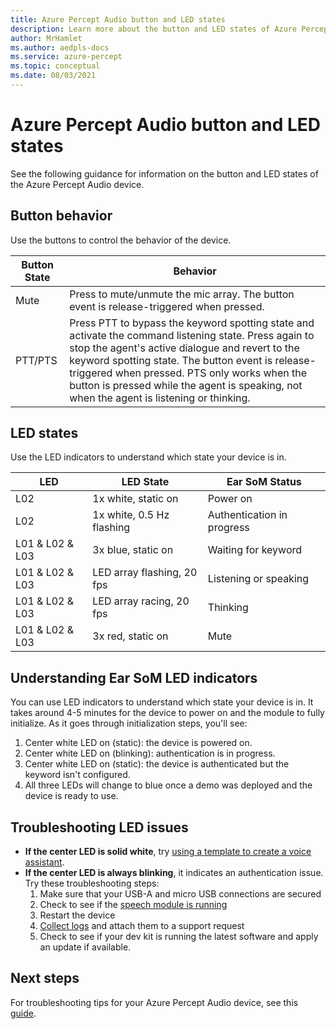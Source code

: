 ```yaml
---
title: Azure Percept Audio button and LED states
description: Learn more about the button and LED states of Azure Percept Audio
author: MrHamlet
ms.author: aedpls-docs
ms.service: azure-percept
ms.topic: conceptual
ms.date: 08/03/2021
---
```


# Azure Percept Audio button and LED states

See the following guidance for information on the button and LED states of the Azure Percept Audio device.

## Button behavior

Use the buttons to control the behavior of the device.

|Button State|Behavior|
|------------|----------|
|Mute|Press to mute/unmute the mic array. The button event is release-triggered when pressed.|
|PTT/PTS|Press PTT to bypass the keyword spotting state and activate the command listening state. Press again to stop the agent's active dialogue and revert to the keyword spotting state. The button event is release-triggered when pressed. PTS only works when the button is pressed while the agent is speaking, not when the agent is listening or thinking.|

## LED states

Use the LED indicators to understand which state your device is in.

|LED|LED State|Ear SoM Status|
|---|------------|----------------|
|L02|1x white, static on|Power on |
|L02|1x white, 0.5 Hz flashing|Authentication in progress |
|L01 & L02 & L03|3x blue, static on|Waiting for keyword|
|L01 & L02 & L03|LED array flashing, 20 fps |Listening or speaking|
|L01 & L02 & L03|LED array racing, 20 fps|Thinking|
|L01 & L02 & L03|3x red, static on |Mute|

## Understanding Ear SoM LED indicators
You can use LED indicators to understand which state your device is in. It takes around 4-5 minutes for the device to power on and the module to fully initialize. As it goes through initialization steps, you'll see:

1. Center white LED on (static): the device is powered on.
1. Center white LED on (blinking): authentication is in progress.
1. Center white LED on (static): the device is authenticated but the keyword isn't configured.​
1. All three LEDs will change to blue once a demo was deployed and the device is ready to use.


## Troubleshooting LED issues
- **If the center LED is solid white**, try [using a template to create a voice assistant](./tutorial-no-code-speech.md).
- **If the center LED is always blinking**, it indicates an authentication issue. Try these troubleshooting steps:
    1. Make sure that your USB-A and micro USB connections are secured 
    1. Check to see if the [speech module is running](./troubleshoot-audio-accessory-speech-module.md#checking-runtime-status-of-the-speech-module)
    1. Restart the device
    1. [Collect logs](./troubleshoot-audio-accessory-speech-module.md#collecting-speech-module-logs) and attach them to a support request
    1. Check to see if your dev kit is running the latest software and apply an update if available.

## Next steps

For troubleshooting tips for your Azure Percept Audio device, see this [guide](./troubleshoot-audio-accessory-speech-module.md).